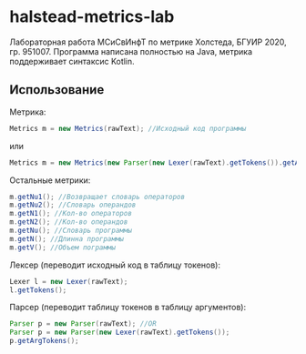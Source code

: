 # halstead-metrics-lab
Лабораторная работа МСиСвИнфТ по метрике Холстеда, БГУИР 2020, гр. 951007.
Программа написана полностью на Java, метрика поддерживает синтаксис Kotlin.
## Использование
Метрика:
```Java
Metrics m = new Metrics(rawText); //Исходный код программы
```
или
```Java
Metrics m = new Metrics(new Parser(new Lexer(rawText).getTokens()).getArgTokens());
```

Остальные метрики:
```Java
m.getNu1(); //Возвращает словарь операторов
m.getNu2(); //Словарь операндов
m.getN1(); //Кол-во операторов
m.getN2(); //Кол-во операндов
m.getNu(); //Словарь программы
m.getN(); //Длинна программы
m.getV(); //Объем пограммы
```

Лексер (переводит исходный код в таблицу токенов):
```Java
Lexer l = new Lexer(rawText);
l.getTokens();
```

Парсер (переводит таблицу токенов в таблицу аргументов):
```Java
Parser p = new Parser(rawText); //OR
Parser p = new Parser(new Lexer(rawText).getTokens());
p.getArgTokens();
```
